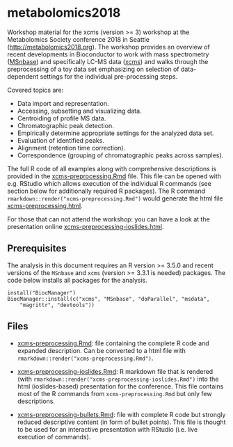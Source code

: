
# metabolomics2018

Workshop material for the xcms (version >= 3) workshop at the Metabolomics
Society conference 2018 in Seattle (http://metabolomics2018.org). The workshop
provides an overview of recent developments in Bioconductor to work with mass
spectrometry ([MSnbase](https://github.com/lgatto/MSnbase)) and specifically
LC-MS data ([xcms](https://github.com/sneumann/xcms)) and walks through the
preprocessing of a toy data set emphasizing on selection of data-dependent
settings for the individual pre-processing steps.

Covered topics are:
- Data import and representation.
- Accessing, subsetting and visualizing data.
- Centroiding of profile MS data.
- Chromatographic peak detection.
- Empirically determine appropriate settings for the analyzed data set.
- Evaluation of identified peaks.
- Alignment (retention time correction).
- Correspondence (grouping of chromatographic peaks across samples).

The full R code of all examples along with comprehensive descriptions is
provided in the [xcms-preprocessing.Rmd](./xcms-preprocessing.Rmd) file. This
file can be opened with e.g. RStudio which allows execution of the individual R
commands (see section below for additionally required R packages). The R command
`rmarkdown::render("xcms-preprocessing.Rmd")` would generate the html file
[xcms-preprocessing.html](https://jorainer.github.io/metabolomics2018/xcms-preprocessing.html).

For those that can not attend the workshop: you can have a look at the
presentation online [xcms-preprocessing-ioslides.html](https://jorainer.github.io/metabolomics2018/xcms-preprocessing-ioslides.html).


## Prerequisites

The analysis in this document requires an R version >= 3.5.0 and recent versions
of the `MSnbase` and `xcms` (version >= 3.3.1 is needed) packages. The code
below installs all packages for the analysis.

```
install("BiocManager")
BiocManager::install(c("xcms", "MSnbase", "doParallel", "msdata", 
    "magrittr", "devtools"))
```


## Files

- [xcms-preprocessing.Rmd](./xcms-preprocessing.Rmd): file containing the
  complete R code and expanded description. Can be converted to a html file with
  `rmarkdown::render("xcms-preprocessing.Rmd")`.

- [xcms-preprocessing-ioslides.Rmd](./xcms-preprocessing-ioslides.Rmd): R
  markdown file that is rendered (with
  `rmarkdown::render("xcms-preprocessing-ioslides.Rmd")` into the html
  (ioslides-based) presentation for the conference. This file contains most of
  the R commands from `xcms-preprocessing.Rmd` but only few descriptions.

- [xcms-preprocessing-bullets.Rmd](./xcms-preprocessing-bullets.Rmd): file with
  complete R code but strongly reduced descriptive content (in form of bullet
  points). This file is thought to be used for an interactive presentation with
  RStudio (i.e. live execution of commands).
  
